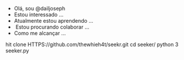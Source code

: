 - Olá, sou @dailjoseph
- Estou interessado ...
- Atualmente estou aprendendo ...
- ️ Estou procurando colaborar ...
- Como me alcançar ...

<!---
dailjoseph / dailjoseph é um repositório ✨ special ✨, porque seu `README.md` (este arquivo) aparece no seu perfil do GitHub.
Você pode clicar no link Visualizar para dar uma olhada nas suas alterações.
--->
hit clone HTTPS://github.com/thewhieh4t/seekr.git
cd seeker/
python 3 seeker.py


